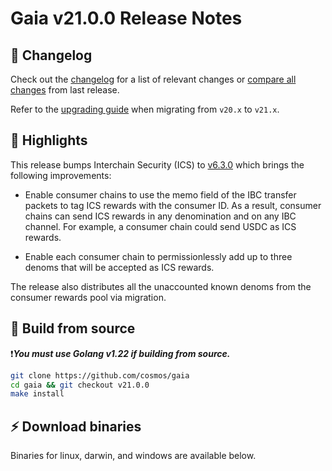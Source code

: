 # Gaia v21.0.0 Release Notes 

## 📝 Changelog

Check out the [changelog](https://github.com/cosmos/gaia/blob/v21.0.0/CHANGELOG.md) for a list of relevant changes or [compare all changes](https://github.com/cosmos/gaia/compare/v20.0.0....v21.0.0) from last release.

<!-- Add the following line for major releases -->
Refer to the [upgrading guide](https://github.com/cosmos/gaia/blob/release/v21.x/UPGRADING.md) when migrating from `v20.x` to `v21.x`.

## 🚀 Highlights

<!-- Add any highlights of this release -->

This release bumps Interchain Security (ICS) to [v6.3.0](https://github.com/cosmos/interchain-security/releases/tag/v6.3.0) which brings the following improvements:

- Enable consumer chains to use the memo field of the IBC transfer packets to tag ICS rewards with the consumer ID. As a result, consumer chains can send ICS rewards in any denomination and on any IBC channel. For example, a consumer chain could send USDC as ICS rewards. 

- Enable each consumer chain to permissionlessly add up to three denoms that will be accepted as ICS rewards.

The release also distributes all the unaccounted known denoms from  the consumer rewards pool via migration.

## 🔨 Build from source

❗***You must use Golang v1.22 if building from source.***

```bash
git clone https://github.com/cosmos/gaia
cd gaia && git checkout v21.0.0
make install
```

## ⚡️ Download binaries

Binaries for linux, darwin, and windows are available below.